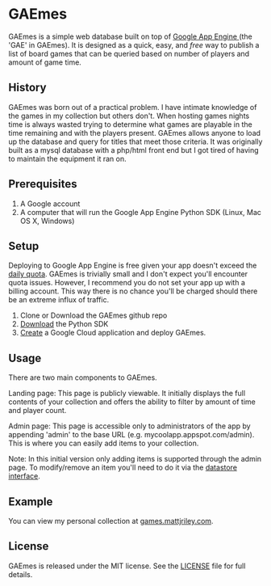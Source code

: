# GAEmes

GAEmes is a simple web database built on top of [Google App Engine ](https://cloud.google.com/appengine/docs)(the 'GAE' in GAEmes). It is designed as a quick, easy, and _free_ way to publish a list of board games that can be queried based on number of players and amount of game time.

## History

GAEmes was born out of a practical problem. I have intimate knowledge of the games in my collection but others don't. When hosting games nights time is always wasted trying to determine what games are playable in the time remaining and with the players present. GAEmes allows anyone to load up the database and query for titles that meet those criteria. It was originally built as a mysql database with a php/html front end but I got tired of having to maintain the equipment it ran on.

## Prerequisites

1. A Google account
2. A computer that will run the Google App Engine Python SDK (Linux, Mac OS X, Windows)

## Setup

Deploying to Google App Engine is free given your app doesn't exceed the [daily quota](https://cloud.google.com/appengine/docs/quotas). GAEmes is trivially small and I don't expect you'll encounter quota issues. However, I recommend you do not set your app up with a billing account. This way there is no chance you'll be charged should there be an extreme influx of traffic.

1. Clone or Download the GAEmes github repo
2. [Download](https://cloud.google.com/appengine/downloads?hl=en#Google_App_Engine_SDK_for_Python) the Python SDK
3. [Create](https://cloud.google.com/appengine/docs/python/gettingstartedpython27/uploading) a Google Cloud application and deploy GAEmes.

## Usage

There are two main components to GAEmes.

Landing page:
This page is publicly viewable. It initially displays the full contents of your collection and offers the ability to filter by amount of time and player count.

Admin page:
This page is accessible only to administrators of the app by appending 'admin' to the base URL (e.g. mycoolapp.appspot.com/admin). This is where you can easily add items to your collection.

Note: In this initial version only adding items is supported through the admin page. To modify/remove an item you'll need to do it via the [datastore interface](https://console.developers.google.com/datastore).

## Example

You can view my personal collection at [games.mattjriley.com](http://games.mattjriley.com/).

## License

GAEmes is released under the MIT license. See the [LICENSE](LICENSE.md) file for full details.
